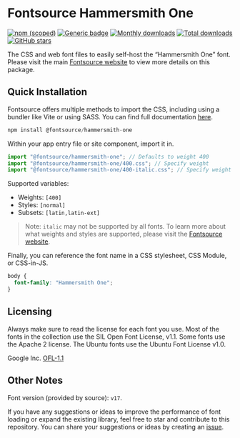# Fontsource Hammersmith One

[![npm (scoped)](https://img.shields.io/npm/v/@fontsource/hammersmith-one?color=brightgreen)](https://www.npmjs.com/package/@fontsource/hammersmith-one) [![Generic badge](https://img.shields.io/badge/fontsource-passing-brightgreen)](https://github.com/fontsource/fontsource) [![Monthly downloads](https://badgen.net/npm/dm/@fontsource/hammersmith-one)](https://github.com/fontsource/fontsource) [![Total downloads](https://badgen.net/npm/dt/@fontsource/hammersmith-one)](https://github.com/fontsource/fontsource) [![GitHub stars](https://img.shields.io/github/stars/fontsource/fontsource.svg?style=social&label=Star)](https://github.com/fontsource/fontsource/stargazers)

The CSS and web font files to easily self-host the “Hammersmith One” font. Please visit the main [Fontsource website](https://fontsource.org/fonts/hammersmith-one) to view more details on this package.

## Quick Installation

Fontsource offers multiple methods to import the CSS, including using a bundler like Vite or using SASS. You can find full documentation [here](https://fontsource.org/docs/getting-started/introduction).

```javascript
npm install @fontsource/hammersmith-one
```

Within your app entry file or site component, import it in.

```javascript
import "@fontsource/hammersmith-one"; // Defaults to weight 400
import "@fontsource/hammersmith-one/400.css"; // Specify weight
import "@fontsource/hammersmith-one/400-italic.css"; // Specify weight and style
```

Supported variables:
- Weights: `[400]`
- Styles: `[normal]`
- Subsets: `[latin,latin-ext]`

> Note: `italic` may not be supported by all fonts. To learn more about what weights and styles are supported, please visit the [Fontsource website](https://fontsource.org/fonts/hammersmith-one).

Finally, you can reference the font name in a CSS stylesheet, CSS Module, or CSS-in-JS.

```css
body {
  font-family: "Hammersmith One";
}
```

## Licensing
Always make sure to read the license for each font you use. Most of the fonts in the collection use the SIL Open Font License, v1.1. Some fonts use the Apache 2 license. The Ubuntu fonts use the Ubuntu Font License v1.0.

Google Inc.
[OFL-1.1](http://scripts.sil.org/OFL)

## Other Notes
Font version (provided by source): `v17`.

If you have any suggestions or ideas to improve the performance of font loading or expand the existing library, feel free to star and contribute to this repository. You can share your suggestions or ideas by creating an [issue](https://github.com/fontsource/fontsource/issues).